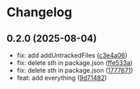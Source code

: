 # Changelog

## 0.2.0 (2025-08-04)

* fix: add addUntrackedFiles ([c3e4a06](https://github.com/ZegarekPL/release-test/commit/c3e4a06))
* fix: delete sth in package.json ([ffe533a](https://github.com/ZegarekPL/release-test/commit/ffe533a))
* fix: delete sth in package.json ([1777671](https://github.com/ZegarekPL/release-test/commit/1777671))
* feat: add everything ([9d71482](https://github.com/ZegarekPL/release-test/commit/9d71482))
